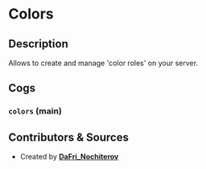 # Colors

## Description

Allows to create and manage 'color roles' on your server.

## Cogs

### `colors` (**main**)

## Contributors & Sources

- Created by **[DaFri_Nochiterov](https://github.com/dafri-nochiterov)**
